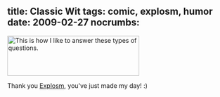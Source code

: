 title: Classic Wit
tags: comic, explosm, humor
date: 2009-02-27
nocrumbs:
---
<a href="//leetcode.net/blog/files/2009/02/comicbatteriescamera.png"><img src="//leetcode.net/blog/files/2009/02/comicbatteriescamera-300x91.png" alt="This is how I like to answer these types of questions." width="300" height="91" class="size-medium wp-image-127" /></a>

Thank you <a href="http://www.explosm.net">Explosm</a>, you've just made my day! :)
